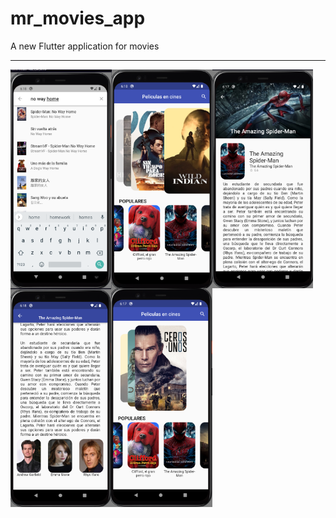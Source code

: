# mr_movies_app

A new Flutter application for movies
<hr>
<img src="https://github.com/cruzriga/mr_movies_app/blob/master/docs/img1.png?raw=true" align="left" height="350"  >
<img src="https://github.com/cruzriga/mr_movies_app/blob/master/docs/img2.png?raw=true" align="left" height="350"  >
<img src="https://github.com/cruzriga/mr_movies_app/blob/master/docs/img3.png?raw=true" align="left" height="350"  >
<img src="https://github.com/cruzriga/mr_movies_app/blob/master/docs/img4.png?raw=true" align="left" height="350"  >
<img src="https://github.com/cruzriga/mr_movies_app/blob/master/docs/img5.png?raw=true" align="left" height="350"  >
